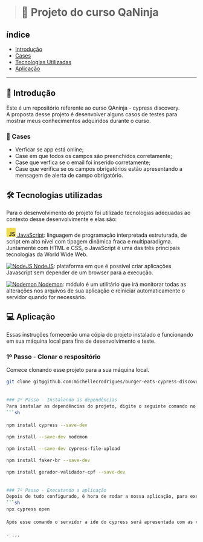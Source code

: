 
># 🏪 Projeto do curso QaNinja

## índice

* [Introdução](#introducao)<br>
* [Cases](#cases)
* [Tecnologias Utilizadas](#tecnologias)
* [Aplicação](#aplicacao)



---

<div id='introducao'/>

## 📝 Introdução 
Este é um repositório referente ao curso QAninja - cypress discovery.<br>
A proposta desse projeto é desenvolver alguns casos de testes para mostrar meus conhecimentos adquiridos durante o curso.

<div id='cases'/>
 
 ### 🎯 Cases
 
 - Verficar se app está online;
 - Case em que todos os campos são preenchidos corretamente;
 - Case que verfica se o email foi inserido corretamente;
 - Case que verifica se os campos obrigatórios estão apresentando a mensagem de alerta de campo obrigatório.

<div id='tecnologias'/>
 
 ## 🛠 Tecnologias utilizadas 
Para o desenvolvimento do projeto foi utilizado tecnologias adequadas ao contexto desse desenvolvimente e elas são:

[<img title="JavaScript" width="25" src="https://raw.githubusercontent.com/devicons/devicon/master/icons/javascript/javascript-original.svg"> JavaScript](https://developer.mozilla.org/pt-BR/docs/Web/JavaScript):  linguagem de programação interpretada estruturada, de script em alto nível com tipagem dinâmica fraca e multiparadigma. Juntamente com HTML e CSS, o JavaScript é uma das três principais tecnologias da World Wide Web.

[<img title="NodeJS" width="20" src="https://walde.co/wp-content/uploads/2016/09/nodejs_logo.png"> NodeJS](https://nodejs.org/pt-br/): plataforma em que é possível criar aplicações Javascript sem depender de um browser para a execução.

[<img title="Nodemon" width="20" src="https://user-images.githubusercontent.com/13700/35731649-652807e8-080e-11e8-88fd-1b2f6d553b2d.png"> Nodemon](https://www.npmjs.com/package/nodemon): módulo é um utilitário que irá monitorar todas as alterações nos arquivos de sua aplicação e reiniciar automaticamente o servidor quando for necessário.

<div id='aplicacao'/>

## 💻 Aplicação

Essas instruções fornecerão uma cópia do projeto instalado e funcionando em sua máquina local para fins de desenvolvimento e teste.

### 1º Passo - Clonar o respositório
Comece clonando esse projeto para a sua máquina local.
```sh
git clone git@github.com:michellecrodrigues/burger-eats-cypress-discovery.git
```
```sh

### 2º Passo - Instalando as dependências
Para instalar as dependências do projeto, digite o seguinte comando no terminal:
```sh

npm install cypress --save-dev
```
```sh	
npm install --save-dev nodemon
```
```sh
npm install --save-dev cypress-file-upload
```
```sh
npm install faker-br --save-dev
```
```sh
npm install gerador-validador-cpf --save-dev
```
```sh

### 7º Passo - Executando a aplicação
Depois de tudo configurado, é hora de rodar a nossa aplicação, para executá-la basta digitar o seguinte comando no terminal:
```sh
npx cypress open

Após esse comando o servidor a ide do cypress será apresentada com as cases de testes diponíveis
  
- ...


